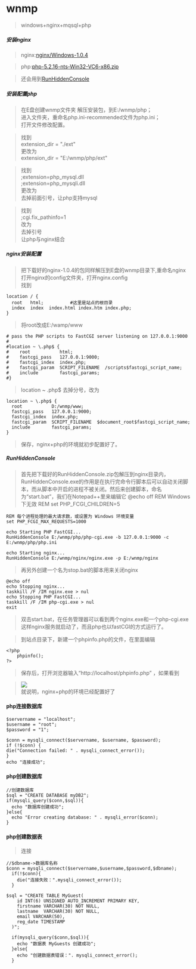 # wnmp
>windows+nginx+mqsql+php
##### 安装nginx
>nginx:[nginx/Windows-1.0.4](http://nginx.org/download/nginx-1.0.4.zip)

>php:[php-5.2.16-nts-Win32-VC6-x86.zip](http://windows.php.net/downloads/releases/archives/php-5.2.16-nts-Win32-VC6-x86.zip)

>还会用到[RunHiddenConsole](http://redmine.lighttpd.net/attachments/660/RunHiddenConsole.zip)

##### 安装配置php
> 在E盘创建wnmp文件夹
> 解压安装包，到E:/wnmp/php；  
进入文件夹，重命名php.ini-recommended文件为php.ini；  
打开文件修改配置。   

> 找到  
extension_dir = "./ext"   
更改为   
extension_dir = "E:/wnmp/php/ext"

> 找到   
;extension=php_mysql.dll   
;extension=php_mysqli.dll   
更改为    
去掉前面引号，让php支持mysql   

> 找到   
;cgi.fix_pathinfo=1  
改为   
去掉引号   
让php与nginx结合  

##### nginx安装配置
> 把下载好的nginx-1.0.4的包同样解压到E盘的wnmp目录下,重命名nginx  
> 打开nginx的config文件夹，打开nginx.config   
 找到

    location / {
      root   html;　　　　　　#这里是站点的根目录
      index  index  index.html index.htm index.php;
    }
>将root改成E:/wamp/www

    # pass the PHP scripts to FastCGI server listening on 127.0.0.1:9000
    #
    #location ~ \.php$ {
    #    root           html;
    #    fastcgi_pass   127.0.0.1:9000;
    #    fastcgi_index  index.php;
    #    fastcgi_param  SCRIPT_FILENAME  /scripts$fastcgi_script_name;
    #    include        fastcgi_params;
    #}
> location ~ \.php$ 去掉分号，改为

    location ~ \.php$ {
      root           D:/wnmp/www;
      fastcgi_pass   127.0.0.1:9000;
      fastcgi_index  index.php;
      fastcgi_param  SCRIPT_FILENAME  $document_root$fastcgi_script_name;
      include        fastcgi_params;
    }
>保存，nginx+php的环境就初步配置好了。   
##### RunHiddenConsole
>首先把下载好的RunHiddenConsole.zip包解压到nginx目录内，RunHiddenConsole.exe的作用是在执行完命令行脚本后可以自动关闭脚本，而从脚本中开启的进程不被关闭。然后来创建脚本，命名为“start.bat”，我们在Notepad++里来编辑它
    @echo off
    REM Windows 下无效
    REM set PHP_FCGI_CHILDREN=5

    REM 每个进程处理的最大请求数，或设置为 Windows 环境变量
    set PHP_FCGI_MAX_REQUESTS=1000

    echo Starting PHP FastCGI...
    RunHiddenConsole E:/wnmp/php/php-cgi.exe -b 127.0.0.1:9000 -c E:/wnmp/php/php.ini

    echo Starting nginx...
    RunHiddenConsole E:/wnmp/nginx/nginx.exe -p E:/wnmp/nginx
>再另外创建一个名为stop.bat的脚本用来关闭nginx

    @echo off
    echo Stopping nginx...  
    taskkill /F /IM nginx.exe > nul
    echo Stopping PHP FastCGI...
    taskkill /F /IM php-cgi.exe > nul
    exit
>双击start.bat，在任务管理器可以看到两个nginx.exe和一个php-cgi.exe    
这样nginx服务就启动了，而且php也以fastCGI的方式运行了。

>到站点目录下，新建一个phpinfo.php的文件，在里面编辑

    <?php
        phpinfo();
    ?>
>保存后，打开浏览器输入“http://localhost/phpinfo.php” ，如果看到  

>![](http://pic002.cnblogs.com/images/2011/230271/2011061514164427.jpg)  
>就说明，nginx+php的环境已经配置好了

#### php连接数据库

    $servername = "localhost";
    $username = "root";
    $password = "1";

    $conn = mysqli_connect($servername, $username, $password);
    if (!$conn) {
    die("Connection failed: " . mysqli_connect_error());
    }
    echo "连接成功";


#### php创建数据库

    //创建数据库
    $sql = "CREATE DATABASE myDB2";
    if(mysqli_query($conn,$sql)){
      echo "数据库创建成功";
    }else{
      echo "Error creating database: " . mysqli_error($conn);
    }

#### php创建数据表
>连接

    //$dbname->数据库名称
    $conn = mysqli_connect($servername,$username,$password,$dbname);
      if(!$conn){
        die("连接失败：".mysqli_connect_error());
      }

    $sql = "CREATE TABLE MyGuest(
        id INT(6) UNSIGNED AUTO_INCREMENT PRIMARY KEY,
        firstname VARCHAR(30) NOT NULL,
        lastname  VARCHAR(30) NOT NULL,
        email VARCHAR(50),
        reg_date TIMESTAMP
      )";  

      if(mysqli_query($conn,$sql)){
        echo "数据表 MyGuests 创建成功";
      }else{
        echo "创建数据表错误：". mysqli_connect_error();
      }
